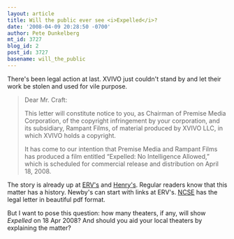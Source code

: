 ```yaml
---
layout: article
title: Will the public ever see <i>Expelled</i>?
date: '2008-04-09 20:28:50 -0700'
author: Pete Dunkelberg
mt_id: 3727
blog_id: 2
post_id: 3727
basename: will_the_public
---
```

There's been legal action at last.  XVIVO just couldn't stand by and let their work be stolen and used for vile purpose. 

> Dear Mr. Craft:
> 
> This letter will constitute notice to you, as Chairman of Premise Media Corporation, of the copyright infringement by your corporation, and its subsidiary, Rampant Films, of material produced by XVIVO LLC, in which XVIVO holds a copyright.
> 
> It has come to our intention that Premise Media and Rampant Films has produced a film entitled “Expelled: No Intelligence Allowed,” which is scheduled for commercial release and distribution on April 18, 2008.

 

The story is already up at [ERV's](http://endogenousretrovirus.blogspot.com/2008/04/expelled-expelled-for-plagiarism.html) and [Henry's](http://www.energionpubs.com/wordpress/?p=1271). Regular readers know that this matter has a history. Newby's can start with links at ERV's.  [NCSE](http://www.ncseweb.org/resources/articles/EXPELLED-Letter.pdf) has the legal letter in beautiful pdf format. 

But I want to pose this question: how many theaters, if any, will show _Expelled_ on 18 Apr 2008?  And should you aid your local theaters by explaining the matter?
